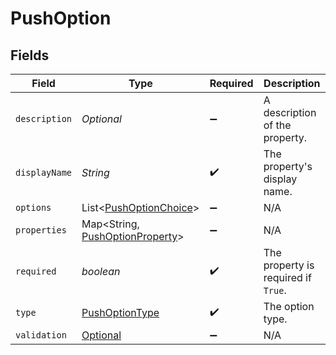 # PushOption


## Fields

| Field                                                                        | Type                                                                         | Required                                                                     | Description                                                                  |
| ---------------------------------------------------------------------------- | ---------------------------------------------------------------------------- | ---------------------------------------------------------------------------- | ---------------------------------------------------------------------------- |
| `description`                                                                | *Optional<String>*                                                           | :heavy_minus_sign:                                                           | A description of the property.                                               |
| `displayName`                                                                | *String*                                                                     | :heavy_check_mark:                                                           | The property's display name.                                                 |
| `options`                                                                    | List<[PushOptionChoice](../../models/shared/PushOptionChoice.md)>            | :heavy_minus_sign:                                                           | N/A                                                                          |
| `properties`                                                                 | Map<String, [PushOptionProperty](../../models/shared/PushOptionProperty.md)> | :heavy_minus_sign:                                                           | N/A                                                                          |
| `required`                                                                   | *boolean*                                                                    | :heavy_check_mark:                                                           | The property is required if `True`.                                          |
| `type`                                                                       | [PushOptionType](../../models/shared/PushOptionType.md)                      | :heavy_check_mark:                                                           | The option type.                                                             |
| `validation`                                                                 | [Optional<PushValidationInfo>](../../models/shared/PushValidationInfo.md)    | :heavy_minus_sign:                                                           | N/A                                                                          |
